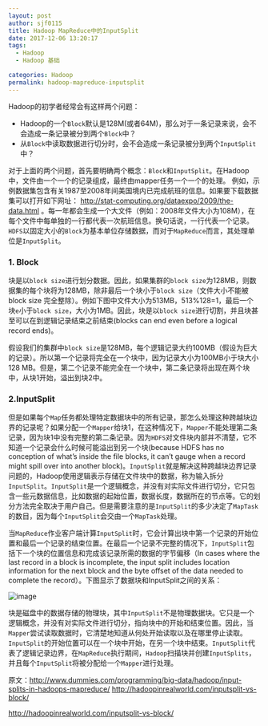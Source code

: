 ```yaml
---
layout: post
author: sjf0115
title: Hadoop MapReduce中的InputSplit
date: 2017-12-06 13:20:17
tags:
  - Hadoop
  - Hadoop 基础

categories: Hadoop
permalink: hadoop-mapreduce-inputsplit
---
```


Hadoop的初学者经常会有这样两个问题：
- Hadoop的一个`Block`默认是128M(或者64M)，那么对于一条记录来说，会不会造成一条记录被分到两个`Block`中？
- 从`Block`中读取数据进行切分时，会不会造成一条记录被分到两个`InputSplit`中？

对于上面的两个问题，首先要明确两个概念：`Block`和`InputSplit`。在Hadoop中，文件由一个一个的记录组成，最终由mapper任务一个一个的处理。
例如，示例数据集包含有关1987至2008年间美国境内已完成航班的信息。如果要下载数据集可以打开如下网址： http://stat-computing.org/dataexpo/2009/the-data.html 。每一年都会生成一个大文件（例如：2008年文件大小为108M），在每个文件中每单独的一行都代表一次航班信息。换句话说，一行代表一个记录。
`HDFS`以固定大小的`Block`为基本单位存储数据，而对于`MapReduce`而言，其处理单位是`InputSplit`。

### 1. Block

块是以`block size`进行划分数据。因此，如果集群的`block size`为128MB，则数据集的每个块将为128MB，除非最后一个块小于`block size`（文件大小不能被 block size 完全整除）。例如下图中文件大小为513MB，513%128=1，最后一个块`e`小于`block size`，大小为1MB。因此，块是以`block size`进行切割，并且块甚至可以在到逻辑记录结束之前结束(blocks can end even before a logical record ends)。

假设我们的集群中`block size`是128MB，每个逻辑记录大约100MB（假设为巨大的记录）。所以第一个记录将完全在一个块中，因为记录大小为100MB小于块大小128 MB。但是，第二个记录不能完全在一个块中，第二条记录将出现在两个块中，从块1开始，溢出到块2中。

### 2.InputSplit

但是如果每个`Map`任务都处理特定数据块中的所有记录，那怎么处理这种跨越块边界的记录呢？如果分配一个`Mapper`给块1，在这种情况下，`Mapper`不能处理第二条记录，因为块1中没有完整的第二条记录。因为`HDFS`对文件块内部并不清楚，它不知道一个记录会什么时候可能溢出到另一个块(because HDFS has no conception of what’s inside the file blocks, it can’t gauge when a record might spill over into another block)。`InputSplit`就是解决这种跨越块边界记录问题的，Hadoop使用逻辑表示存储在文件块中的数据，称为输入拆分`InputSplit`。`InputSplit`是一个逻辑概念，并没有对实际文件进行切分，它只包含一些元数据信息，比如数据的起始位置，数据长度，数据所在的节点等。它的划分方法完全取决于用户自己。但是需要注意的是`InputSplit`的多少决定了`MapTask`的数目，因为每个`InputSplit`会交由一个`MapTask`处理。

当`MapReduce`作业客户端计算`InputSplit`时，它会计算出块中第一个记录的开始位置和最后一个记录的结束位置。在最后一个记录不完整的情况下，`InputSplit`包括下一个块的位置信息和完成该记录所需的数据的字节偏移（In cases where the last record in a block is incomplete, the input split includes location information for the next block and the byte offset of the data needed to complete the record）。下图显示了数据块和InputSplit之间的关系：

![image](http://img.blog.csdn.net/20170929115859522?watermark/2/text/aHR0cDovL2Jsb2cuY3Nkbi5uZXQvU3VubnlZb29uYQ==/font/5a6L5L2T/fontsize/400/fill/I0JBQkFCMA==/dissolve/70/gravity/SouthEast)

块是磁盘中的数据存储的物理块，其中`InputSplit`不是物理数据块。它只是一个逻辑概念，并没有对实际文件进行切分，指向块中的开始和结束位置。因此，当`Mapper`尝试读取数据时，它清楚地知道从何处开始读取以及在哪里停止读取。`InputSplit`的开始位置可以在一个块中开始，在另一个块中结束。`InputSplit`代表了逻辑记录边界，在`MapReduce`执行期间，`Hadoop`扫描块并创建`InputSplits`，并且每个`InputSplit`将被分配给一个`Mapper`进行处理。


原文：http://www.dummies.com/programming/big-data/hadoop/input-splits-in-hadoops-mapreduce/
http://hadoopinrealworld.com/inputsplit-vs-block/

http://hadoopinrealworld.com/inputsplit-vs-block/
